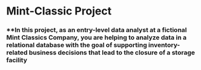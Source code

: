 # Mint-Classic Project
### **In this project, as an entry-level data analyst at a fictional Mint Classics Company, you are helping to analyze data in a relational database with the goal of supporting inventory-related business decisions that lead to the closure of a storage facility
